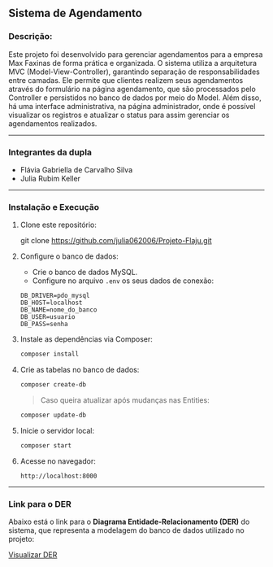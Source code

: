 ## Sistema de Agendamento

### Descrição:
Este projeto foi desenvolvido para gerenciar agendamentos para a empresa Max Faxinas de forma prática e organizada.
O sistema utiliza a arquitetura MVC (Model-View-Controller), garantindo separação de responsabilidades entre camadas.
Ele permite que clientes realizem seus agendamentos através do formulário na página agendamento, que são processados pelo Controller e persistidos no banco de dados por meio do Model.
Além disso, há uma interface administrativa, na página administrador, onde é possível visualizar os registros e atualizar o status para assim gerenciar os agendamentos realizados.

---

### Integrantes da dupla

- Flávia Gabriella de Carvalho Silva
- Julia Rubim Keller

---

### Instalação e Execução

1. Clone este repositório:
  
   git clone https://github.com/julia062006/Projeto-Flaju.git

2. Configure o banco de dados:
    - Crie o banco de dados MySQL.
    - Configure no arquivo `.env` os seus dados de conexão:
      
    ```
    DB_DRIVER=pdo_mysql
    DB_HOST=localhost
    DB_NAME=nome_do_banco
    DB_USER=usuario
    DB_PASS=senha
    ```
    
3. Instale as dependências via Composer:
    
    ```bash
    composer install
    
    ```
    
4. Crie as tabelas no banco de dados:
    
    ```bash
    composer create-db
    
    ```
    
    > Caso queira atualizar após mudanças nas Entities:
    
    ```bash
    composer update-db
    ```
    
5. Inicie o servidor local:
    
    ```bash
    composer start
    ```
    
6. Acesse no navegador:
    
    ```
    http://localhost:8000
    
    ```
    

---

### Link para o DER

Abaixo está o link para o **Diagrama Entidade-Relacionamento (DER)** do sistema, que representa a modelagem do banco de dados utilizado no projeto:

[Visualizar DER](https://dbdiagram.io/d/68a9df061e7a61196746c0ab)
